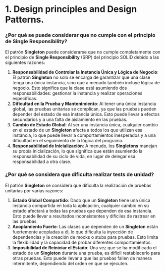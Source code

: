# 1. Design principles and Design Patterns.

### ¿Por qué se puede considerar que no cumple con el principio de Single Responsibility?
El patrón **Singleton** puede considerarse que no cumple completamente con el principio de **Single Responsibility** (SRP) del principio SOLID debido a las siguientes razones:
1. **Responsabilidad de Controlar la Instancia Única y Lógica de Negocio**: El patrón **Singleton** no solo se encarga de garantizar que una clase tenga una única instancia, sino que a menudo también incluye lógica de negocio. Esto significa que la clase está asumiendo dos responsabilidades: gestionar la instancia y realizar operaciones específicas.
2. **Dificultad en la Prueba y Mantenimiento**: Al tener una única instancia global, las pruebas unitarias se complican, ya que las pruebas pueden depender del estado de esa instancia única. Esto puede llevar a efectos secundarios y a una falta de aislamiento en las pruebas.
3. **Cambio de Estado Global**: Al ser una instancia única, cualquier cambio en el estado de un **Singleton** afecta a todos los que utilizan esa instancia, lo que puede llevar a comportamientos inesperados y a una dificultad en el seguimiento de la lógica del programa.
4. **Responsabilidad de Inicialización**: A menudo, los **Singletons** manejan su propia inicialización, lo que significa que están asumiendo la responsabilidad de su ciclo de vida, en lugar de delegar esa responsabilidad a otra clase.

### ¿Por qué se considera que dificulta realizar tests de unidad?
El patrón **Singleton** se considera que dificulta la realización de pruebas unitarias por varias razones:
1. **Estado Global Compartido**: Dado que un **Singleton** tiene una única instancia compartida en toda la aplicación, cualquier cambio en su estado afectará a todas las pruebas que dependen de esa instancia. Esto puede llevar a resultados inconsistentes y difíciles de rastrear en las pruebas.
2. **Acoplamiento Fuerte**: Las clases que dependen de un **Singleton** están fuertemente acopladas a él, lo que dificulta la inyección de dependencias y la creación de mocks o stubs para pruebas. Esto limita la flexibilidad y la capacidad de probar diferentes comportamientos.
3. **Imposibilidad de Reiniciar el Estado**: Una vez que se ha modificado el estado de un **Singleton** durante una prueba, es difícil restablecerlo para otras pruebas. Esto puede llevar a que las pruebas fallen de manera intermitente, dependiendo del orden en que se ejecuten.